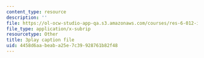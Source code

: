 ```yaml
---
content_type: resource
description: ''
file: https://ol-ocw-studio-app-qa.s3.amazonaws.com/courses/res-6-012-introduction-to-probability-spring-2018/4458d6aabeaba25e7c39928761b82f48_WFMTus20mz4.srt
file_type: application/x-subrip
resourcetype: Other
title: 3play caption file
uid: 4458d6aa-beab-a25e-7c39-928761b82f48
---
```

